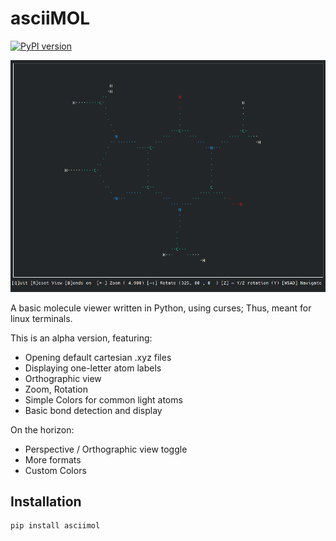# asciiMOL

[![PyPI version](https://badge.fury.io/py/asciimol.svg)](https://badge.fury.io/py/asciimol)

![Screenshots](https://raw.githubusercontent.com/dewberryants/asciiMol/master/docs/anim.gif)

A basic molecule viewer written in Python, using curses; Thus, meant for linux terminals.

This is an alpha version, featuring:

* Opening default cartesian .xyz files
* Displaying one-letter atom labels
* Orthographic view
* Zoom, Rotation
* Simple Colors for common light atoms
* Basic bond detection and display

On the horizon:
* Perspective / Orthographic view toggle
* More formats
* Custom Colors

## Installation

```sh
pip install asciimol
```
